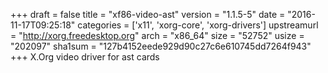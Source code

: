 +++
draft = false
title = "xf86-video-ast"
version = "1.1.5-5"
date = "2016-11-17T09:25:18"
categories = ['x11', 'xorg-core', 'xorg-drivers']
upstreamurl = "http://xorg.freedesktop.org"
arch = "x86_64"
size = "52752"
usize = "202097"
sha1sum = "127b4152eede929d90c27c6e610745dd7264f943"
+++
X.Org video driver for ast cards